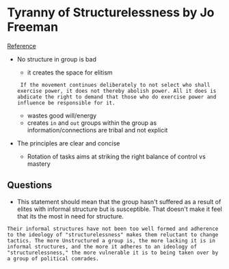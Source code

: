 # Tyranny of Structurelessness by Jo Freeman
[Reference](https://www.jofreeman.com/joreen/tyranny.htm)

- No structure in group is bad
	- it creates the space for elitism
	```
	 If the movement continues deliberately to not select who shall exercise power, it does not thereby abolish power. All it does is abdicate the right to demand that those who do exercise power and influence be responsible for it.
	 ```
	- wastes good will/energy
	- creates `in` and `out` groups within the group as information/connections are tribal and not explicit

- The principles are clear and concise
	- Rotation of tasks aims at striking the right balance of control vs mastery


## Questions
 - This statement should mean that the group hasn't suffered as a result of elites with informal structure but is susceptible. That doesn't make it feel that its the most in need for structure.
  ```
  Their informal structures have not been too well formed and adherence to the ideology of "structurelessness" makes them reluctant to change tactics. The more Unstructured a group is, the more lacking it is in informal structures, and the more it adheres to an ideology of "structurelessness," the more vulnerable it is to being taken over by a group of political comrades.
  ```

